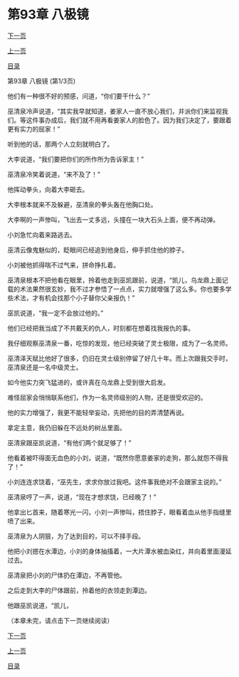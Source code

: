 <h1>第93章  八极镜</h1>
            <div><p><a href="./277_%E7%AC%AC93%E7%AB%A0_%E5%85%AB%E6%9E%81%E9%95%9C.md">下一页</a></p><p><a href="./275_%E7%AC%AC92%E7%AB%A0_%E5%AF%92%E6%BD%AD.md">上一页</a></p><p><a href="../">目录</a></p></div>
            <div><p>第93章  八极镜 (第1/3页)</p><p>他们有一种很不好的预感，问道，“你们要干什么？”</p><p>巫清泉冷声说道，“其实我早就知道，姜家人一直不放心我们，并派你们来监视我们。等这件事办成后，我们就不用再看姜家人的脸色了。因为我们决定了，要跟着更有实力的屈家！”</p><p>听到他的话，那两个人立刻就明白了。</p><p>大李说道，“我们要把你们的所作所为告诉家主！”</p><p>巫清泉冷笑着说道，“来不及了！”</p><p>他挥动拳头，向着大李砸去。</p><p>大李根本就来不及躲避，巫清泉的拳头轰在他胸口处。</p><p>大李啊的一声惨叫，飞出去一丈多远，头撞在一块大石头上面，便不再动弹。</p><p>小刘急忙向着来路逃去。</p><p>巫清云像鬼魅似的，眨眼间已经追到他身后，伸手抓住他的脖子。</p><p>小刘被他抓得喘不过气来，拼命挣扎着。</p><p>巫清泉根本不把他看在眼里，拎着他走到巫凯跟前，说道，“凯儿，乌龙鼎上面记载的术法果然很玄妙，我不过才参悟了一点点，实力就增强了这么多。你也要多学些术法，才有机会找那个小子替你父亲报仇！”</p><p>巫凯说道，“我一定不会放过他的。”</p><p>他们已经把我当成了不共戴天的仇人，时刻都在想着找我报仇的事。</p><p>我仔细观察巫清泉一番，吃惊的发现，他已经突破了灵士极限，成为了一名灵师。</p><p>巫清泽天赋比他好了很多，仍旧在灵士级别停留了好几十年。而上次跟我交手时，巫清泉还是一名中级灵士。</p><p>如今他实力突飞猛进的，或许真在乌龙鼎上受到很大启发。</p><p>难怪屈家会悄悄联系他们，作为一名灵师级别的人物，还是很受欢迎的。</p><p>他的实力增强了，我更不能轻举妄动，先把他的目的弄清楚再说。</p><p>拿定主意，我仍旧躲在不远处的树丛里面。</p><p>巫清泉跟巫凯说道，“有他们两个就足够了！”</p><p>他看着被吓得面无血色的小刘，说道，“既然你愿意姜家的走狗，那么就怨不得我了！”</p><p>小刘连连求饶着，“巫先生，求求你放过我吧。这件事我绝对不会跟家主说的。”</p><p>巫清泉哼了一声，说道，“现在才想求饶，已经晚了！”</p><p>他拿出匕首来，随着寒光一闪，小刘一声惨叫，捂住脖子，眼看着血从他手指缝里喷了出来。</p><p>巫清泉为人阴狠，为了达到目的，可以不择手段。</p><p>他把小刘摁在水潭边，小刘的身体抽搐着，一大片潭水被血染红，并向着里面漫延过去。</p><p>巫清泉把小刘的尸体扔在潭边，不再管他。</p><p>之后走到大李的尸体跟前，拎着他的衣领走到潭边。</p><p>他跟巫凯说道，“凯儿，</p><p>（本章未完，请点击下一页继续阅读）</p></div>
            <div><p><a href="./277_%E7%AC%AC93%E7%AB%A0_%E5%85%AB%E6%9E%81%E9%95%9C.md">下一页</a></p><p><a href="./275_%E7%AC%AC92%E7%AB%A0_%E5%AF%92%E6%BD%AD.md">上一页</a></p><p><a href="../">目录</a></p></div>